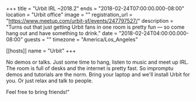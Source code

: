 +++
title = "Urbit IRL ~2018.2"
ends = "2018-02-24T07:00:00.000-08:00"
location = "Urbit office"
image = ""
registration_url = "https://www.meetup.com/urbit-sf/events/247797527/"
description = "Turns out that just getting Urbit fans in one room is pretty fun — so come hang out and have something to drink."
date = "2018-02-24T04:00:00.000-08:00"
guests = ""
timezone = "America/Los_Angeles"

[[hosts]]
name = "Urbit"
+++

No demos or talks. Just some time to hang, listen to music and meet up IRL. The room is full of desks and the internet is pretty fast. So impromptu demos and tutorials are the norm. Bring your laptop and we'll install Urbit for you. Or just relax and talk to people.

Feel free to bring friends!"
